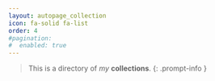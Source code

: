 ```yaml
---
layout: autopage_collection
icon: fa-solid fa-list
order: 4
#pagination:
#  enabled: true
---
```

> This is a directory of *my* __collections__.
{: .prompt-info }